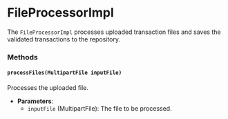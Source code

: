 # FileProcessorImpl

The `FileProcessorImpl` processes uploaded transaction files and saves the validated transactions to the repository.

### Methods

#### `processFiles(MultipartFile inputFile)`

Processes the uploaded file.

- **Parameters**:
    - `inputFile` (MultipartFile): The file to be processed.
